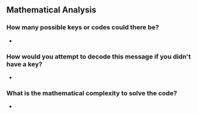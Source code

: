 ## Mathematical Analysis

### How many possible keys or codes could there be? 
* 

### How would you attempt to decode this message if you didn't have a key? 
* 

### What is the mathematical complexity to solve the code?
* 
